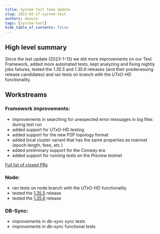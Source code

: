 ```yaml
---
title: System Test Team Update
slug: 2023-03-27-system-test
authors: mkoura
tags: [system-test]
hide_table_of_contents: false
---
```


## High level summary
Since the last update (2023-1-13) we did more improvements on our Test Framework, added more automated tests, kept analyzing and fixing nightly jobs failures, tested the _1.35.5_ and _1.35.6_ releases (and their predecessing release candidates) and ran tests on branch with the _UTxO-HD_ functionality.

## Workstreams

### Framework improvements:
- improvements in searching for unexpected error messages in log files during test run
- added support for UTxO-HD testing
- added support for the new P2P topology format
- added local cluster variant that has the same properties as mainnet (epoch length, fees, etc.)
- added preliminary support for the Conway era
- added support for running tests on the _Preview_ testnet

[Full list of closed PRs](https://github.com/input-output-hk/cardano-node-tests/pulls?q=is%3Apr+is%3Aclosed+updated%3A2023-01-13..2023-03-26)

### Node:
- ran tests on node branch with the UTxO-HD functionality
- tested the [1.35.5](https://input-output-hk.github.io/cardano-node-tests/test_results/node/tag_1_35_5.html) release
- tested the [1.35.6](https://input-output-hk.github.io/cardano-node-tests/test_results/node/tag_1_35_6.html) release

### DB-Sync:
- improvements in db-sync sync tests
- improvements in db-sync functional tests

